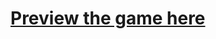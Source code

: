 #  <a href="https://superlative-starlight-b35a19.netlify.app/" target="_blank">Preview the game here</a>

